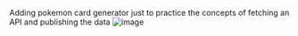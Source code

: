 Adding pokemon card generator just to practice the concepts of fetching an API and publishing the data
![image](https://github.com/user-attachments/assets/435d1c40-38f9-4e6d-a1bb-fdb6a93a677f)
